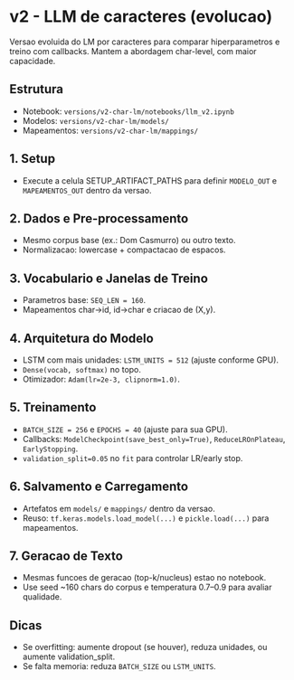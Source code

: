 # v2 - LLM de caracteres (evolucao)

Versao evoluida do LM por caracteres para comparar hiperparametros e treino com callbacks. Mantem a abordagem char-level, com maior capacidade.

## Estrutura
- Notebook: `versions/v2-char-lm/notebooks/llm_v2.ipynb`
- Modelos: `versions/v2-char-lm/models/`
- Mapeamentos: `versions/v2-char-lm/mappings/`

## 1. Setup
- Execute a celula SETUP_ARTIFACT_PATHS para definir `MODELO_OUT` e `MAPEAMENTOS_OUT` dentro da versao.

## 2. Dados e Pre-processamento
- Mesmo corpus base (ex.: Dom Casmurro) ou outro texto.
- Normalizacao: lowercase + compactacao de espacos.

## 3. Vocabulario e Janelas de Treino
- Parametros base: `SEQ_LEN = 160`.
- Mapeamentos char->id, id->char e criacao de (X,y).

## 4. Arquitetura do Modelo
- LSTM com mais unidades: `LSTM_UNITS = 512` (ajuste conforme GPU).
- `Dense(vocab, softmax)` no topo.
- Otimizador: `Adam(lr=2e-3, clipnorm=1.0)`.

## 5. Treinamento
- `BATCH_SIZE = 256` e `EPOCHS = 40` (ajuste para sua GPU).
- Callbacks: `ModelCheckpoint(save_best_only=True)`, `ReduceLROnPlateau`, `EarlyStopping`.
- `validation_split=0.05` no `fit` para controlar LR/early stop.

## 6. Salvamento e Carregamento
- Artefatos em `models/` e `mappings/` dentro da versao.
- Reuso: `tf.keras.models.load_model(...)` e `pickle.load(...)` para mapeamentos.

## 7. Geracao de Texto
- Mesmas funcoes de geracao (top-k/nucleus) estao no notebook.
- Use seed ~160 chars do corpus e temperatura 0.7–0.9 para avaliar qualidade.

## Dicas
- Se overfitting: aumente dropout (se houver), reduza unidades, ou aumente validation_split.
- Se falta memoria: reduza `BATCH_SIZE` ou `LSTM_UNITS`.
